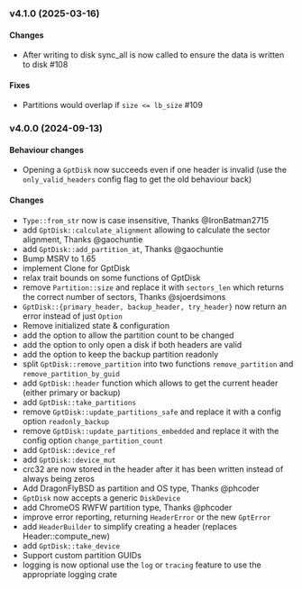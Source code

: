 ### v4.1.0 (2025-03-16)

#### Changes
- After writing to disk sync_all is now called to ensure the data is written to disk #108

#### Fixes
- Partitions would overlap if `size <= lb_size` #109

### v4.0.0 (2024-09-13)

#### Behaviour changes

- Opening a `GptDisk` now succeeds even if one header is invalid
  (use the `only_valid_headers` config flag to get the old behaviour back)

#### Changes

- `Type::from_str` now is case insensitive, Thanks @IronBatman2715
- add `GptDisk::calculate_alignment` allowing to calculate the sector alignment, Thanks @gaochuntie
- add `GptDisk::add_partition_at`, Thanks @gaochuntie
- Bump MSRV to 1.65
- implement Clone for GptDisk
- relax trait bounds on some functions of GptDisk
- remove `Partition::size` and replace it with `sectors_len` which returns the correct number of sectors, Thanks @sjoerdsimons
- `GptDisk::{primary_header, backup_header, try_header}` now return an error instead of just `Option`
- Remove initialized state & configuration
- add the option to allow the partition count to be changed
- add the option to only open a disk if both headers are valid
- add the option to keep the backup partition readonly
- split `GptDisk::remove_partition` into two functions `remove_partition` and `remove_partition_by_guid`
- add `GptDisk::header` function which allows to get the current header (either primary or backup)
- add `GptDisk::take_partitions`
- remove `GptDisk::update_partitions_safe` and replace it with a config option `readonly_backup`
- remove `GptDisk::update_partitions_embedded` and replace it with the config option `change_partition_count`
- add `GptDisk::device_ref`
- add `GptDisk::device_mut`
- crc32 are now stored in the header after it has been written instead of always being zeros
- Add DragonFlyBSD as partition and OS type, Thanks @phcoder
- `GptDisk` now accepts a generic `DiskDevice`
- add ChromeOS RWFW partition type, Thanks @phcoder
- improve error reporting, returning `HeaderError` or the new `GptError`
- add `HeaderBuilder` to simplify creating a header (replaces Header::compute_new)
- add `GptDisk::take_device`
- Support custom partition GUIDs
- logging is now optional use the `log` or `tracing` feature to use the appropriate logging crate
